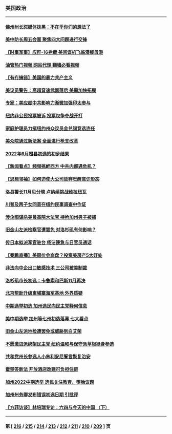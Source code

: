 ### 美国政治
---
#### [佛州州长怼媒体抹黑：不在乎你们的想法了](../../pages/ncid1078159/n13755901.md?06100445) 
#### [美中防长周五会面 聚焦四大问题进行交锋](../../pages/ncid1078159/n13755758.md?06100445) 
#### [【时事军事】应歼-16拦截 美间谍机飞临潜舰母港](../../pages/ncid1078159/n13755530.md?06100445) 
#### [油管热门视频 网站代理 翻墙必看视频](http://209.222.30.114:81/youtube.html?06100445)
#### [【有冇搞错】美国的暴力共产主义](../../pages/ncid1078159/n13755507.md?06100445) 
#### [美议员警告：高超音速武器落后 美需加快拓展](../../pages/ncid1078159/n13755647.md?06100445) 
#### [专家：美应趁中共影响力渐微加强印太参与](../../pages/ncid1078159/n13755516.md?06100445) 
#### [纽约非公民投票被诉 投票权争夺战开打](../../pages/ncid1078159/n13755486.md?06100445) 
#### [家庭护理员力挺纽约州众议员金兑锡竞选连任](../../pages/ncid1078159/n13755464.md?06100445) 
#### [美众院通过新法案 全面进行枪支改革](../../pages/ncid1078159/n13755378.md?06100445) 
#### [2022年6月橙县初选的初步结果](../../pages/ncid1078159/n13755426.md?06100445) 
#### [【新闻看点】频频挑衅西方 中共内部遇危机？](../../pages/ncid1078159/n13755017.md?06100445) 
#### [【思想领袖】如何迫使大公司放弃觉醒意识形态](../../pages/ncid1078159/n13723724.md?06100445) 
#### [洛县警长11月见分晓 卢纳续挑战维拉纽瓦](../../pages/ncid1078159/n13755396.md?06100445) 
#### [川普及两子女同意在纽约民事调查中作证](../../pages/ncid1078159/n13755222.md?06100445) 
#### [涉企图谋杀美最高院大法官 持枪加州男子被捕](../../pages/ncid1078159/n13755263.md?06100445) 
#### [旧金山左派检察官遭罢免 对洛杉矶有何影响？](../../pages/ncid1078159/n13755264.md?06100445) 
#### [传日本拟派军官驻台 杨洁篪急与日官员通话](../../pages/ncid1078159/n13755097.md?06100445) 
#### [【秦鹏直播】美房价会崩盘？投资美房产5大好处](../../pages/ncid1078159/n13755237.md?06100445) 
#### [非法向中企出口敏感技术 三公司被美制裁](../../pages/ncid1078159/n13755233.md?06100445) 
#### [洛杉矶市长初选：卡鲁索和巴斯11月再决](../../pages/ncid1078159/n13755208.md?06100445) 
#### [北京帮助升级柬埔寨海军基地 外界质疑](../../pages/ncid1078159/n13755167.md?06100445) 
#### [中期选举初选 加州选民向民主党释何信息](../../pages/ncid1078159/n13755100.md?06100445) 
#### [美中期选举 加州等七州初选落幕 七大看点](../../pages/ncid1078159/n13755132.md?06100445) 
#### [旧金山左派地检遭罢免或威胁到白艾荣](../../pages/ncid1078159/n13754639.md?06100445) 
#### [不愿激进派绑架民主党 纽约温和与保守派草根挺身参选](../../pages/ncid1078159/n13754668.md?06100445) 
#### [共和党州长参选人小朱利安尼誓言恢复治安](../../pages/ncid1078159/n13754645.md?06100445) 
#### [霍楚签新法 开放酒店改建可负担住房](../../pages/ncid1078159/n13754623.md?06100445) 
#### [加州2022中期选举 选民关注教育、堕胎议题](../../pages/ncid1078159/n13754562.md?06100445) 
#### [加州州务卿发布错误初选日期 引批评](../../pages/ncid1078159/n13754552.md?06100445) 
#### [【方菲访谈】林培瑞专访：六四与今天的中国 （下）](../../pages/ncid1078159/n13754267.md?06100445) 

---
#### 第 [ [216](./216.md?06100445) / [215](./215.md?06100445) / [214](./214.md?06100445) / [213](./213.md?06100445) / [212](./212.md?06100445) / [211](./211.md?06100445) / [210](./210.md?06100445) / [209](./209.md?06100445) ] 页
